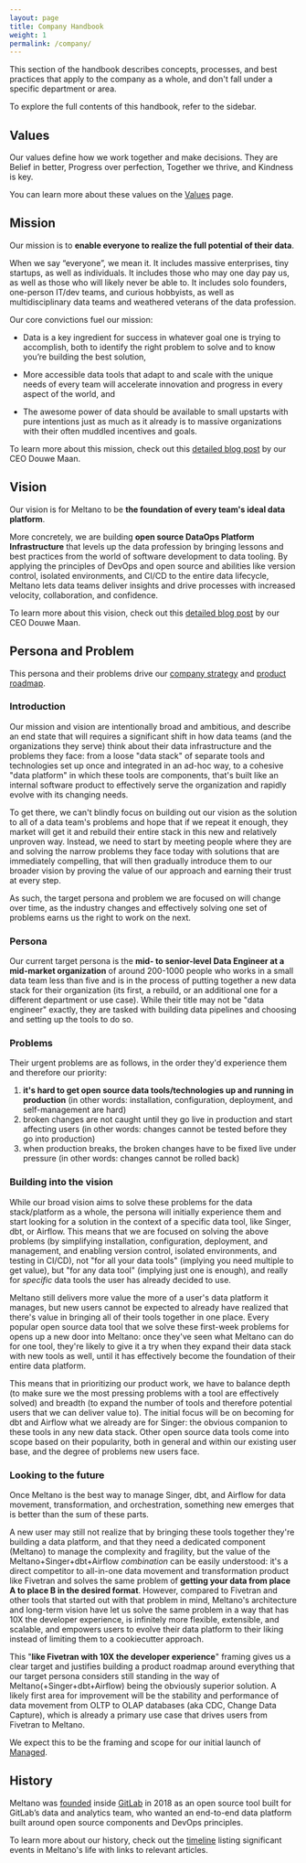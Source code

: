 ```yaml
---
layout: page
title: Company Handbook
weight: 1
permalink: /company/
---
```


This section of the handbook describes concepts, processes, and best practices that apply to the company as a whole, and don't fall under a specific department or area.

To explore the full contents of this handbook, refer to the sidebar.

## Values

Our values define how we work together and make decisions.
They are Belief in better, Progress over perfection, Together we thrive, and Kindness is key.

You can learn more about these values on the [Values](values) page.

## Mission

Our mission is to **enable everyone to realize the full potential of their data**.

When we say “everyone”, we mean it. It includes massive enterprises, tiny startups, as well as individuals. It includes those who may one day pay us, as well as those who will likely never be able to. It includes solo founders, one-person IT/dev teams, and curious hobbyists, as well as multidisciplinary data teams and weathered veterans of the data profession.

Our core convictions fuel our mission:

- Data is a key ingredient for success in whatever goal one is trying to accomplish, both to identify the right problem to solve and to know you’re building the best solution,

- More accessible data tools that adapt to and scale with the unique needs of every team will accelerate innovation and progress in every aspect of the world, and

- The awesome power of data should be available to small upstarts with pure intentions just as much as it already is to massive organizations with their often muddled incentives and goals.

To learn more about this mission, check out this [detailed blog post](https://meltano.com/blog/meltano-the-strategic-foundation-of-the-ideal-data-stack/#mission) by our CEO Douwe Maan.

## Vision

Our vision is for Meltano to be **the foundation of every team's ideal data platform**.

More concretely, we are building **open source DataOps Platform Infrastructure** that levels up the data profession by bringing lessons and best practices from the world of software development to data tooling.
By applying the principles of DevOps and open source and abilities like version control, isolated environments, and CI/CD to the entire data lifecycle, Meltano lets data teams deliver insights and drive processes with increased velocity, collaboration, and confidence.

To learn more about this vision, check out this [detailed blog post](https://meltano.com/blog/meltano-the-strategic-foundation-of-the-ideal-data-stack/#vision) by our CEO Douwe Maan.

## Persona and Problem

This persona and their problems drive our [company strategy](/strategy) and [product roadmap](/product/roadmap).

### Introduction

Our mission and vision are intentionally broad and ambitious, and describe an end state that will requires a significant shift in how data teams (and the organizations they serve) think about their data infrastructure and the problems they face: from a loose "data stack" of separate tools and technologies set up once and integrated in an ad-hoc way, to a cohesive "data platform" in which these tools are components, that's built like an internal software product to effectively serve the organization and rapidly evolve with its changing needs.

To get there, we can't blindly focus on building out our vision as the solution to all of a data team's problems and hope that if we repeat it enough, they market will get it and rebuild their entire stack in this new and relatively unproven way.
Instead, we need to start by meeting people where they are and solving the narrow problems they face today with solutions that are immediately compelling, that will then gradually introduce them to our broader vision by proving the value of our approach and earning their trust at every step.

As such, the target persona and problem we are focused on will change over time, as the industry changes and effectively solving one set of problems earns us the right to work on the next.

### Persona

Our current target persona is the **mid- to senior-level Data Engineer at a mid-market organization** of around 200-1000 people who works in a small data team less than five and is in the process of putting together a new data stack for their organization (its first, a rebuild, or an additional one for a different department or use case).
While their title may not be "data engineer" exactly, they are tasked with building data pipelines and choosing and setting up the tools to do so.

### Problems

Their urgent problems are as follows, in the order they'd experience them and therefore our priority:
1. **it's hard to get open source data tools/technologies up and running in production** (in other words: installation, configuration, deployment, and self-management are hard)
2. broken changes are not caught until they go live in production and start affecting users (in other words: changes cannot be tested before they go into production)
3. when production breaks, the broken changes have to be fixed live under pressure (in other words: changes cannot be rolled back)

### Building into the vision

While our broad vision aims to solve these problems for the data stack/platform as a whole, the persona will initially experience them and start looking for a solution in the context of a specific data tool, like Singer, dbt, or Airflow.
This means that we are focused on solving the above problems (by simplifying installation, configuration, deployment, and management, and enabling version control, isolated environments, and testing in CI/CD), not "for all your data tools" (implying you need multiple to get value), but "for any data tool" (implying just one is enough), and really for _specific_ data tools the user has already decided to use.

Meltano still delivers more value the more of a user's data platform it manages, but new users cannot be expected to already have realized that there's value in bringing all of their tools together in one place.
Every popular open source data tool that we solve these first-week problems for opens up a new door into Meltano: once they've seen what Meltano can do for one tool, they're likely to give it a try when they expand their data stack with new tools as well, until it has effectively become the foundation of their entire data platform.

This means that in prioritizing our product work, we have to balance depth (to make sure we the most pressing problems with a tool are effectively solved) and breadth (to expand the number of tools and therefore potential users that we can deliver value to).
The initial focus will be on becoming for dbt and Airflow what we already are for Singer: the obvious companion to these tools in any new data stack.
Other open source data tools come into scope based on their popularity, both in general and within our existing user base, and the degree of problems new users face.

### Looking to the future

Once Meltano is the best way to manage Singer, dbt, and Airflow for data movement, transformation, and orchestration, something new emerges that is better than the sum of these parts.

A new user may still not realize that by bringing these tools together they're building a data platform, and that they need a dedicated component (Meltano) to manage the complexity and fragility, but the value of the Meltano+Singer+dbt+Airflow _combination_ can be easily understood: it's a direct competitor to all-in-one data movement and transformation product like Fivetran and solves the same problem of **getting your data from place A to place B in the desired format**.
However, compared to Fivetran and other tools that started out with that problem in mind, Meltano's architecture and long-term vision have let us solve the same problem in a way that has 10X the developer experience, is infinitely more flexible, extensible, and scalable, and empowers users to evolve their data platform to their liking instead of limiting them to a cookiecutter approach.

This "**like Fivetran with 10X the developer experience**" framing gives us a clear target and justifies building a product roadmap around everything that our target persona considers still standing in the way of Meltano(+Singer+dbt+Airflow) being the obviously superior solution.
A likely first area for improvement will be the stability and performance of data movement from OLTP to OLAP databases (aka CDC, Change Data Capture), which is already a primary use case that drives users from Fivetran to Meltano.

We expect this to be the framing and scope for our initial launch of [Managed](https://meltano.com/managed).

## History

Meltano was [founded](https://about.gitlab.com/blog/2018/08/01/hey-data-teams-we-are-working-on-a-tool-just-for-you/) inside [GitLab](https://about.gitlab.com/) in 2018 as an open source tool built for GitLab’s data and analytics team, who wanted an end-to-end data platform built around open source components and DevOps principles.

To learn more about our history, check out the [timeline](/timeline) listing significant events in Meltano's life with links to relevant articles.
